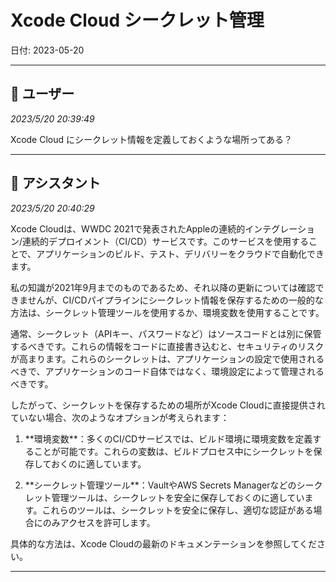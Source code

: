 # Xcode Cloud シークレット管理

日付: 2023-05-20

---

## 👤 ユーザー
*2023/5/20 20:39:49*

Xcode Cloud にシークレット情報を定義しておくような場所ってある？

---

## 🤖 アシスタント
*2023/5/20 20:40:29*

Xcode Cloudは、WWDC 2021で発表されたAppleの連続的インテグレーション/連続的デプロイメント（CI/CD）サービスです。このサービスを使用することで、アプリケーションのビルド、テスト、デリバリーをクラウドで自動化できます。

私の知識が2021年9月までのものであるため、それ以降の更新については確認できませんが、CI/CDパイプラインにシークレット情報を保存するための一般的な方法は、シークレット管理ツールを使用するか、環境変数を使用することです。

通常、シークレット（APIキー、パスワードなど）はソースコードとは別に保管するべきです。これらの情報をコードに直接書き込むと、セキュリティのリスクが高まります。これらのシークレットは、アプリケーションの設定で使用されるべきで、アプリケーションのコード自体ではなく、環境設定によって管理されるべきです。

したがって、シークレットを保存するための場所がXcode Cloudに直接提供されていない場合、次のようなオプションが考えられます：

1. \*\*環境変数\*\*：多くのCI/CDサービスでは、ビルド環境に環境変数を定義することが可能です。これらの変数は、ビルドプロセス中にシークレットを保存しておくのに適しています。

2. \*\*シークレット管理ツール\*\*：VaultやAWS Secrets Managerなどのシークレット管理ツールは、シークレットを安全に保存しておくのに適しています。これらのツールは、シークレットを安全に保存し、適切な認証がある場合にのみアクセスを許可します。

具体的な方法は、Xcode Cloudの最新のドキュメンテーションを参照してください。

---
